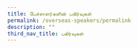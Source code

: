 ```yaml
---
title: பேச்சாளர்களின் பகிர்வுகள்
permalink: /overseas-speakers/permalink
description: ""
third_nav_title: பகிர்வுகள்
---
```


